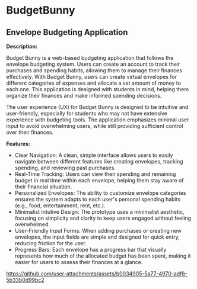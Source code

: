# BudgetBunny
## Envelope Budgeting  Application

**Description:**

Budget Bunny is a web-based budgeting application that follows the envelope budgeting system. Users can create an account to track their purchases and spending habits, allowing them to manage their finances effectively. With Budget Bunny, users can create virtual envelopes for different categories of expenses and allocate a set amount of money to each one. This application is designed with students in mind, helping them organize their finances and make informed spending decisions.

The user experience (UX) for Budget Bunny is designed to be intuitive and user-friendly, especially for students who may not have extensive experience with budgeting tools. The application emphasizes minimal user input to avoid overwhelming users, while still providing sufficient control over their finances.

**Features:**
- Clear Navigation: A clean, simple interface allows users to easily navigate between different features like creating envelopes, tracking spending, and reviewing past purchases.
- Real-Time Tracking: Users can view their spending and remaining budget in real time within each envelope, helping them stay aware of their financial situation.
- Personalized Envelopes: The ability to customize envelope categories ensures the system adapts to each user's personal spending habits (e.g., food, entertainment, rent, etc.).
- Minimalist Intutive Design: The prototype uses a minimalist aesthetic, focusing on simplicity and clarity to keep users engaged without feeling overwhelmed.
- User-Friendly Input Forms: When adding purchases or creating new envelopes, the input fields are simple and designed for quick entry, reducing friction for the user.
- Progress Bars: Each envelope has a progress bar that visually represents how much of the allocated budget has been spent, making it easier for users to assess their finances at a glance.


https://github.com/user-attachments/assets/b0034905-5a77-4970-adf6-5b33b0d99bc2
